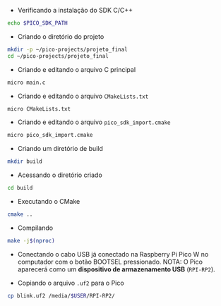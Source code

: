 * Verificando a instalação do SDK C/C++

```bash
echo $PICO_SDK_PATH
```

* Criando o diretório do projeto

```bash
mkdir -p ~/pico-projects/projeto_final
cd ~/pico-projects/projeto_final
```

* Criando e editando o arquivo C principal

```bash
micro main.c
```

* Criando e editando o arquivo `CMakeLists.txt`

```bash
micro CMakeLists.txt
```

* Criando e editando o arquivo `pico_sdk_import.cmake`

```bash
micro pico_sdk_import.cmake
```

* Criando um diretório de build

```bash
mkdir build
```

* Acessando o diretório criado

```bash
cd build
```

* Executando o CMake

```bash
cmake ..
```

* Compilando

```bash
make -j$(nproc)
```

* Conectando o cabo USB já conectado na Raspberry Pi Pico W no computador com o botão BOOTSEL pressionado. NOTA: O Pico aparecerá como um **dispositivo de armazenamento USB** (`RPI-RP2`).

* Copiando o arquivo `.uf2` para o Pico

```bash
cp blink.uf2 /media/$USER/RPI-RP2/
```

